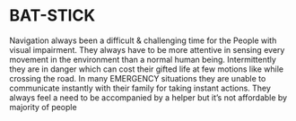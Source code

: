# BAT-STICK

Navigation always been a difficult & challenging time for the People with visual impairment. 
They always have to be more attentive in sensing every movement in the environment than a 
normal human being. Intermittently they are in danger which can cost their gifted life at few 
motions like while crossing the road. In many EMERGENCY situations they are unable to 
communicate instantly with their family for taking instant actions. They always feel a need to be 
accompanied by a helper but it’s not affordable by majority of people

